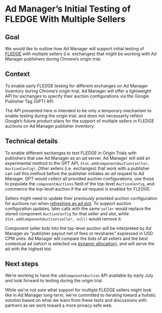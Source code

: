 # Ad Manager’s Initial Testing of FLEDGE With Multiple Sellers
## Goal
We would like to outline how Ad Manager will support initial testing of [FLEDGE](https://github.com/WICG/turtledove/blob/main/FLEDGE.md) with multiple sellers (i.e. exchanges) that might be working with Ad Manager publishers during Chrome’s origin trial. 

## Context 
To enable early FLEDGE testing for different exchanges on Ad Manager inventory during Chrome’s origin trial, Ad Manager will offer a lightweight API for exchanges to specify their auction configurations via the Google Publisher Tag (GPT) API. 

The API presented here is intended to be only a temporary mechanism to enable testing during the origin trial, and does not necessarily reflect Google’s future product plans for the support of multiple sellers in FLEDGE auctions on Ad Manager publisher inventory.

## Technical details
To enable different exchanges to test FLEDGE in Origin Trials with publishers that use Ad Manager as an ad server, Ad Manager will add an experimental method to the GPT API, `Slot.addComponentAuction(seller, AuctionConfig)`. Other sellers (i.e. exchanges) that work with a publisher can call this method before the publisher initiates an ad request to Ad Manager. GPT would collect all provided auction configurations, use those to populate the `componentAuctions` field of the top-level `AuctionConfig`, and commence the top-level auction if the ad request is enabled for FLEDGE.

Sellers might need to update their previously provided auction configuration for auctions run when [refreshing an ad slot](https://developers.google.com/publisher-tag/samples/refresh). To support auction configuration updates, later calls with the same `seller` would replace the stored component `AuctionConfig` for that seller and slot, while `Slot.addComponentAuction(seller, null)` would remove it.

Component seller bids into the top-level auction will be interpreted by Ad Manager as “publisher payout net of fees or revshares” expressed in USD CPM units. Ad Manager will compare the bids of all sellers and the best contextual ad (which is selected via [dynamic allocation](https://support.google.com/admanager/answer/3721872?hl=en)), and will serve the ad with the highest bid.

## Next steps
We’re working to have the `addComponentAuction` API available by early July and look forward to testing during the origin trial. 

While we're not sure what support for multiple FLEDGE sellers might look like in Ad Manager long-term, we're committed to iterating toward a holistic solution based on what we learn from these tests and discussions with partners as we work toward a more privacy safe web. 
